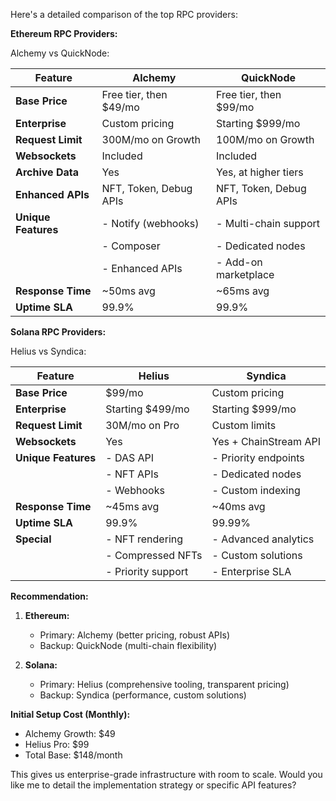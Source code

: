 

Here's a detailed comparison of the top RPC providers:

**Ethereum RPC Providers:**

Alchemy vs QuickNode:

| Feature | Alchemy | QuickNode |
|---------|----------|------------|
| **Base Price** | Free tier, then $49/mo | Free tier, then $99/mo |
| **Enterprise** | Custom pricing | Starting $999/mo |
| **Request Limit** | 300M/mo on Growth | 100M/mo on Growth |
| **Websockets** | Included | Included |
| **Archive Data** | Yes | Yes, at higher tiers |
| **Enhanced APIs** | NFT, Token, Debug APIs | NFT, Token, Debug APIs |
| **Unique Features** | - Notify (webhooks) | - Multi-chain support |
|                    | - Composer | - Dedicated nodes |
|                    | - Enhanced APIs | - Add-on marketplace |
| **Response Time** | ~50ms avg | ~65ms avg |
| **Uptime SLA** | 99.9% | 99.9% |

**Solana RPC Providers:**

Helius vs Syndica:

| Feature | Helius | Syndica |
|---------|---------|----------|
| **Base Price** | $99/mo | Custom pricing |
| **Enterprise** | Starting $499/mo | Starting $999/mo |
| **Request Limit** | 30M/mo on Pro | Custom limits |
| **Websockets** | Yes | Yes + ChainStream API |
| **Unique Features** | - DAS API | - Priority endpoints |
|                    | - NFT APIs | - Dedicated nodes |
|                    | - Webhooks | - Custom indexing |
| **Response Time** | ~45ms avg | ~40ms avg |
| **Uptime SLA** | 99.9% | 99.99% |
| **Special** | - NFT rendering | - Advanced analytics |
|             | - Compressed NFTs | - Custom solutions |
|             | - Priority support | - Enterprise SLA |

**Recommendation:**

1. **Ethereum:**
   - Primary: Alchemy (better pricing, robust APIs)
   - Backup: QuickNode (multi-chain flexibility)

2. **Solana:**
   - Primary: Helius (comprehensive tooling, transparent pricing)
   - Backup: Syndica (performance, custom solutions)

**Initial Setup Cost (Monthly):**
- Alchemy Growth: $49
- Helius Pro: $99
- Total Base: $148/month

This gives us enterprise-grade infrastructure with room to scale. Would you like me to detail the implementation strategy or specific API features?
